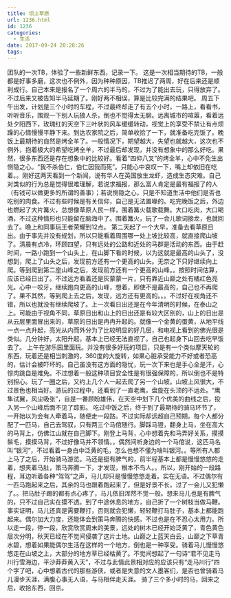 ```yaml
---
title: 坝上草原
url: 1236.html
id: 1236
categories:
  - 生活
date: 2017-09-24 20:28:26
tags:
---
```


团队的一次TB，体验了一些新鲜东西，记录一下。 这是一次相当期待的TB，一般都是好事多磨，这次也不例外，因为种种原因，TB推迟了两周，好在后来还是顺利成行。自己本来是报名了一个周六的半马的，不过为了能出去玩，只得放弃了。不过后来又被告知半马延期了。刚好两不相误，算是比较完满的结果吧。 周五下午出发，计划是三个小时的车程，不过最终却走了有五个小时，一路上，看看书，听听音乐，围观一下别人玩狼人杀，倒也不觉得太无聊。远离城市的喧嚣，看着远处夕阳西下，玫瑰红的天空下三叶状的风车缓缓转动，视觉上的享受不禁让有点烦躁的心情慢慢平静下来。到达农家院之后，简单收拾了一下，就准备吃完饭了。晚饭上最期待的自然是烤全羊了。一般情况下，期望越大，失望也就越大，这次也不例外，抱着极大的希望吃烤全羊，不过最后却发现，并没有想象中的那么好吃。果然，很多东西还是存在想象中的比较好。看着“四仰八叉”的烤全羊，心中不免生出恻隐之心。“我不杀伯仁，伯仁因我而死”。只能心中哀叹一下，嘴上却依旧在吃着。。刚好这两天看到一个新闻，说有华人在英国放生龙虾，造成生态灾难。自己对类似的行为总是觉得很难理解，若说求福报，那么富人肯定是最有福报了的人（有钱可以做更多的所谓的善事）；若说恻隐之心，只是不知道生活中他们是否也吃别的肉食。不过有些时候是有关信仰，自己是无法置喙的。吃完晚饭之后，外边也燃起了大片篝火，总想像草原人民一样，围着篝火载歌载舞。大口吃肉，大口喝酒，不过这种情形也只能留在脑海中了。围着篝火，玩了一会儿歌词接龙，也就回去了。晚上和同事玩王者荣耀到12点。 第二天起了一个大早，准备去看草原日出。由于事先并没有规划，所以只能看着周围哪一处上坡比较高，就直接爬山坡了。清晨有点冷，环顾四望，只有远处的公路和近处的马群是活动的东西。由于赶时间，一路小跑到一个山头上，在山脚下看的时候，以为这就是最高的山头了，没想到，爬上了山头之后，发现前方还有一个更高的山头。无奈之下只好继续向上爬。等到爬到第二座山峰之后，发现前方还有一个更高的山峰。。按照时间估算，应该已经日出了。不过远方看着还是灰蒙蒙一片，只有靠近山巅之处有橘红色亮光。心中一咬牙，继续跑向更高的山峰，想着，即使不是最高的，自己也不再爬了。果不其然，等到爬上去之后，发现，远方还有更高的。。。不过好在视角还不错，所以也就没有继续爬坡了。上一次看日出还是在今年清明的时候，在泰山之上。可能由于视角不同，草原日出和山上的日出还是有较大区别的，山上的日出是从云层里面冒出来的，草原的日出是冉冉升起的。就像一个金黄的蛋黄，从地平线一点一点升起，亮光从内而外分为了比较明显的好几层，和电视上看到的佛光很是类似。几分钟好，太阳升起，基本上已经无法直视了。自己也起身下山回去吃早饭去了。 上午在游乐园里面玩。并没有很多好玩的项目，只是有一个类似摩天轮的东西，玩着还是相当刺激的，360度的大旋转，如果心脏承受能力不好或者恐高的，估计会被吓坏的。自己虽没有这方面的隐忧，玩一次下来也是手心全是汗，心惊肉跳自是难免。不过想着一般这种项目安全性是有很强保障的，所以倒也不是特别担心。玩了一圈之后，又约上几个人一起去爬了另一个山坡。山坡上风很大，不过景色也相当好。游玩的过程中，还看到了一直老鹰，盘旋在头顶的不远处。“鹰隼试翼，风尘吸张”，自是一番顾盼雄伟，在天空中划下几个优美的曲线之后，投入另一个山峰后面不见了踪影。 吃过中饭之后，终于到了最期待的骑马环节了，一开始以为会有人牵着马，随便走一段路。不过实际却远超自己预期。每个人都分配了一匹马，自己去驾驭，只有两三个马倌随行。脚踩马镫，翻身上马，坐在高大的马背上，仿佛江山就在自己脚下。刚登上马背，心中想着先和马弄好关系，摸摸鬃毛，摸摸马背，不过好像马并不领情。。偶然间听身边的一个马倌说，这匹马名叫“银河”，不过看着一身白中泛黄的毛，怎么也想不懂为啥叫银河。。等所有人都上马了之后，开始骑马游览。马还是挺有脾气的，前半程基本上都是慢慢悠悠的走着，想夹着马肚，策马奔腾一下，才发现，根本不鸟人。。所以，刚开始的一段路程，耳边听着各种“驾驾”之声，马儿却只是慢慢悠悠走着。实在无语。不过偶尔有一匹马跑起来之后，其余的马也跟着跑起来了，但是好景不长，过了一会儿又犯懒了。。把马肚子踢的都有点心疼了，马儿依旧浑然不觉一般。想来马儿也是有脾气的，只不过自己实在摸不透。到了中途休息的地方，自己折了一个树枝当做马鞭。事实证明，马儿还真是需要鞭打，否则就会犯懒，轻轻鞭打马肚子，基本上都能跑起来。偶尔加大力度，还能体会到策马奔腾的快感。不过也是在不忍心太用力。所以走一段，停一段，欣赏欣赏周末的美景，远处的树木已经开始泛黄了，青色黄色层次分明，秋天已经在不觉间侵袭了这片土地。山巅之上蓝天白云，山巅之下草青水碧，想着如果能偶尔生活在这样的一个地方，倒也是一种享受。骑着马儿慢慢悠悠走在山坡之上，大部分的地方草已经枯黄了。不觉间想起了一句诗“君不见走马川行雪海边，平沙莽莽黄入天”，不过与此情此景相对应的应该只有“走马川行”四个字了吧，心中想着古代的那些游侠，或者是失意的文人墨客们，是否也曾骑着马儿漫步天涯，满腹心事无人语，与马相伴走天涯。 骑了三个多小时的马，回来之后，收拾东西，回京。